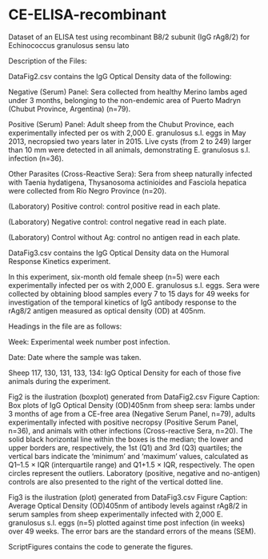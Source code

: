 # CE-ELISA-recombinant
Dataset of an ELISA test using recombinant B8/2 subunit (IgG rAg8/2) for Echinococcus granulosus sensu lato


Description of the Files:

DataFig2.csv contains the IgG Optical Density data of the following:

  Negative (Serum) Panel: Sera collected from healthy Merino lambs aged under 3 months, belonging to the non-endemic area of Puerto Madryn (Chubut Province, Argentina) (n=79).
  
  Positive (Serum) Panel: Adult sheep from the Chubut Province, each experimentally infected per os with 2,000 E. granulosus s.l. eggs in May 2013, necropsied two years later in       2015. Live cysts (from 2 to 249) larger than 10 mm were detected in all animals, demonstrating E. granulosus s.l. infection (n=36).
  
  Other Parasites (Cross-Reactive Sera): Sera from sheep naturally infected with Taenia hydatigena, Thysanosoma actinioides and Fasciola hepatica were collected from Río Negro         Province (n=20).
  
  (Laboratory) Positive control: control positive read in each plate.
  
  (Laboratory) Negative control: control negative read in each plate.
  
  (Laboratory) Control without Ag: control no antigen read in each plate.
  

DataFig3.csv contains the IgG Optical Density data on the Humoral Response Kinetics experiment.

In this experiment, six-month old female sheep (n=5) were each experimentally infected per os with 2,000 E. granulosus s.l. eggs. Sera were collected by obtaining blood samples every 7 to 15 days for 49 weeks for investigation of the temporal kinetics of IgG antibody response to the rAg8/2 antigen measured as optical density (OD) at 405nm.

Headings in the file are as follows:

  Week: Experimental week number post infection.
  
  Date: Date where the sample was taken.
  
  Sheep 117, 130, 131, 133, 134: IgG Optical Density for each of those five animals during the experiment.
   
   
Fig2 is the ilustration (boxplot) generated from DataFig2.csv
Figure Caption: Box plots of IgG Optical Density (OD)405nm from sheep sera: lambs under 3 months of age from a CE-free area (Negative Serum Panel, n=79), adults experimentally infected with positive necropsy (Positive Serum Panel, n=36), and animals with other infections (Cross-reactive Sera, n=20). The solid black horizontal line within the boxes is the median; the lower and upper borders are, respectively, the 1st (Q1) and 3rd (Q3) quartiles; the vertical bars indicate the ‘minimum’ and ‘maximum’ values, calculated as Q1–1.5 × IQR (interquartile range) and Q1+1.5 × IQR, respectively. The open circles represent the outliers. Laboratory (positive, negative and no-antigen) controls are also presented to the right of the vertical dotted line.


Fig3 is the ilustration (plot) generated from DataFig3.csv
Figure Caption: Average Optical Density (OD)405nm of antibody levels against rAg8/2 in serum samples from sheep experimentally infected with 2,000 E. granulosus s.l. eggs (n=5) plotted against time post infection (in weeks) over 49 weeks. The error bars are the standard errors of the means (SEM).


ScriptFigures contains the code to generate the figures.

